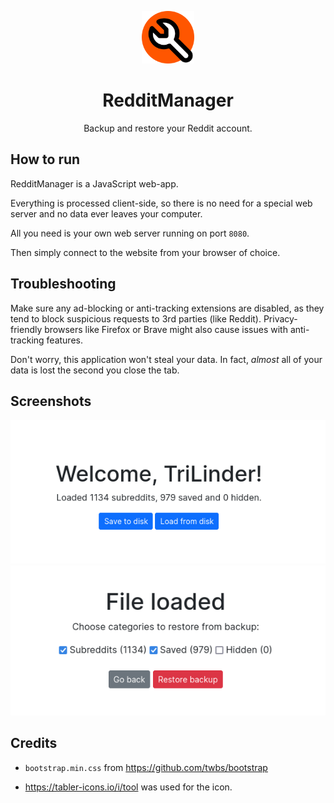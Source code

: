 <p align="center"><img title="RedditManager icon" src="README_ASSETS/icon.png" alt="RedditManager icon" width="84"></p>

<h1 align="center">RedditManager</h1>
<p align="center">Backup and restore your Reddit account.</p>

## How to run

RedditManager is a JavaScript web-app.

Everything is processed client-side, so there is no need for a special web server and no data ever leaves your computer.

All you need is your own web server running on port `8080`.

Then simply connect to the website from your browser of choice.

## Troubleshooting

Make sure any ad-blocking or anti-tracking extensions are disabled, as they tend to block suspicious requests to 3rd parties (like Reddit). Privacy-friendly browsers like Firefox or Brave might also cause issues with anti-tracking features.

Don't worry, this application won't steal your data. In fact, *almost* all of your data is lost the second you close the tab.

## Screenshots

<img title="A screenshot showing the application after loading user data" src="README_ASSETS/screenshots/1.png" alt="A screenshot showing the application after loading user data" width="580">

<img title="A screenshot showing the application about to restore from a backup" src="README_ASSETS/screenshots/2.png" alt="A screenshot showing the application about to restore from a backup" width="580">

## Credits

- `bootstrap.min.css` from https://github.com/twbs/bootstrap

- https://tabler-icons.io/i/tool was used for the icon.
